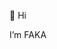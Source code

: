 👋 Hi




I’m FAKA
<!---
IFAKA/IFAKA is a ✨ special ✨ repository because its `README.md` (this file) appears on your GitHub profile.
You can click the Preview link to take a look at your changes.
--->
